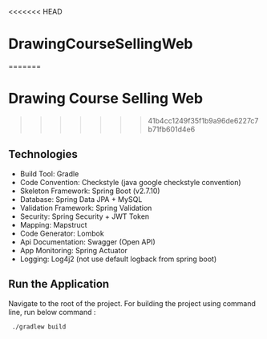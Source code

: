 <<<<<<< HEAD
# DrawingCourseSellingWeb
=======
# Drawing Course Selling Web

>>>>>>> 41b4cc1249f35f1b9a96de6227c7b71fb601d4e6


## Technologies
- Build Tool: Gradle
- Code Convention: Checkstyle (java google checkstyle convention)
- Skeleton Framework: Spring Boot (v2.7.10)
- Database: Spring Data JPA + MySQL
- Validation Framework: Spring Validation
- Security: Spring Security + JWT Token
- Mapping: Mapstruct
- Code Generator: Lombok
- Api Documentation: Swagger (Open API)
- App Monitoring: Spring Actuator
- Logging: Log4j2 (not use default logback from spring boot)


## Run the Application
Navigate to the root of the project. For building the project using command line, run below command :

``` ./gradlew build```





